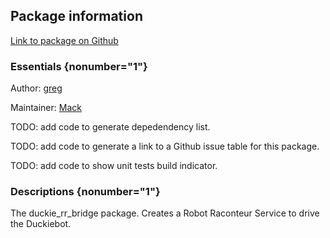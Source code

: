 <div id='duckie_rr_bridge-autogenerated' markdown='1'>


<!-- do not edit this file, autogenerated -->

## Package information 

[Link to package on Github](github:org=duckietown,repo=Software,path=80-to-sort/duckie_rr_bridge,branch=andrea-config)

### Essentials {nonumber="1"}

Author: [greg](mailto:gsgrebe@gmail.com)

Maintainer: [Mack](mailto:mack@duckietown.org)

TODO: add code to generate depedendency list.

TODO: add code to generate a link to a Github issue table for this package.

TODO: add code to show unit tests build indicator.

### Descriptions {nonumber="1"}

The duckie_rr_bridge package. Creates a Robot Raconteur Service to drive the Duckiebot.



</div>

